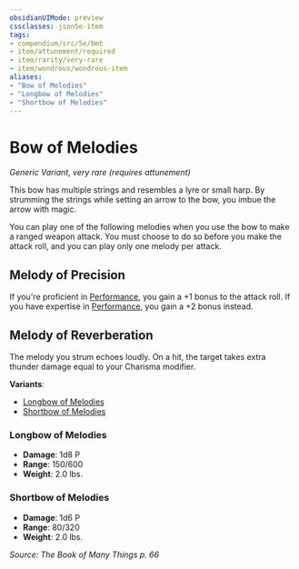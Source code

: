 ```yaml
---
obsidianUIMode: preview
cssclasses: json5e-item
tags:
- compendium/src/5e/bmt
- item/attunement/required
- item/rarity/very-rare
- item/wondrous/wondrous-item
aliases: 
- "Bow of Melodies"
- "Longbow of Melodies"
- "Shortbow of Melodies"
---
```

# Bow of Melodies
*Generic Variant, very rare (requires attunement)*  


This bow has multiple strings and resembles a lyre or small harp. By strumming the strings while setting an arrow to the bow, you imbue the arrow with magic.

You can play one of the following melodies when you use the bow to make a ranged weapon attack. You must choose to do so before you make the attack roll, and you can play only one melody per attack.

## Melody of Precision

If you're proficient in [Performance](/Systems/5e/rules/skills.md#Performance), you gain a +1 bonus to the attack roll. If you have expertise in [Performance](/Systems/5e/rules/skills.md#Performance), you gain a +2 bonus instead.

## Melody of Reverberation

The melody you strum echoes loudly. On a hit, the target takes extra thunder damage equal to your Charisma modifier.

**Variants**:
- [Longbow of Melodies](#Longbow%20of%20Melodies)
- [Shortbow of Melodies](#Shortbow%20of%20Melodies)

### Longbow of Melodies

- **Damage**: 1d8 P
- **Range**: 150/600
- **Weight**: 2.0 lbs.

### Shortbow of Melodies

- **Damage**: 1d6 P
- **Range**: 80/320
- **Weight**: 2.0 lbs.


*Source: The Book of Many Things p. 66*